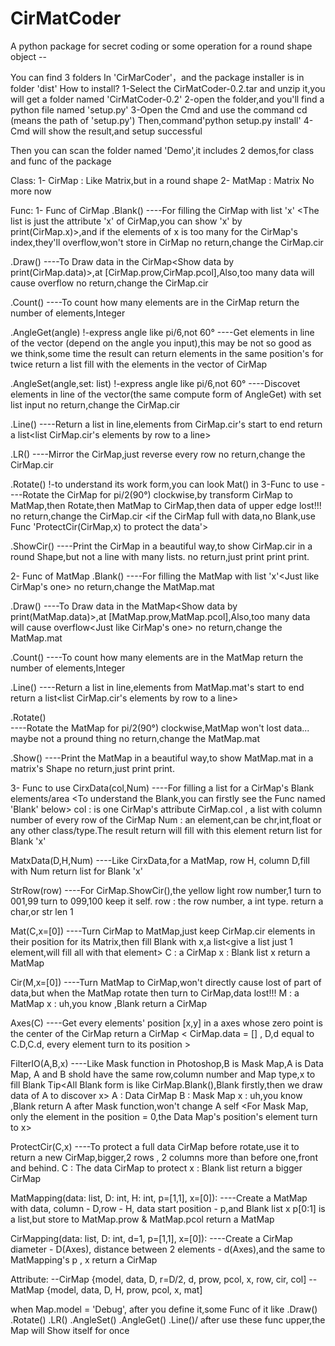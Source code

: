 # CirMatCoder
A python package for secret coding or some operation for a round shape object -<Maybe>-

  You can find 3 folders In 'CirMarCoder'，and the package installer is in folder 'dist'
  How to install?
  1-Select the CirMatCoder-0.2.tar and unzip it,you will get a folder named 'CirMatCoder-0.2'
  2-open the folder,and you'll find a python file named 'setup.py'
  3-Open the Cmd and use the command cd <path> (<path>means the path of 'setup.py')
  Then,command'python setup.py install'
  4-Cmd will show the result,and setup successful
  
  Then you can scan the folder named 'Demo',it includes 2 demos,for class and func of the package
  
  Class:
  1- CirMap : Like Matrix,but in a round shape
  2- MatMap : Matrix
  No more now
  
  Func:
  1- Func of CirMap
  .Blank()
      ----For filling the CirMap with list 'x' <The list is just the attribute 'x' of CirMap,you can show 'x' by             print(CirMap.x)>,and if the elements of x is too many for the CirMap's index,they'll overflow,won't store in CirMap
      no return,change the CirMap.cir
  
  .Draw()
      ----To Draw data in the CirMap<Show data by print(CirMap.data)>,at [CirMap.prow,CirMap.pcol],Also,too many data will cause overflow
      no return,change the CirMap.cir
  
  .Count()
      ----To count how many elements are in the CirMap
      return the number of elements,Integer
  
  .AngleGet(angle)       !-express angle like pi/6,not 60°
      ----Get elements in line of the vector (depend on the angle you input),this may be not so good as we think,some time the result can return elements in the same position's for twice
      return a list fill with the elements in the vector of CirMap

  .AngleSet(angle,set: list)       !-express angle like pi/6,not 60°
      ----Discovet elements in line of the vector(the same compute form of AngleGet) with set list input
      no return,change the CirMap.cir
 
  .Line()
      ----Return a list in line,elements from CirMap.cir's start to end
      return a list<list CirMap.cir's elements by row to a line>

  .LR()
      ----Mirror the CirMap,just reverse every row
      no return,change the CirMap.cir

  .Rotate()       !-to understand its work form,you can look Mat() in 3-Func to use
       ----Rotate the CirMap for pi/2(90°) clockwise,by transform CirMap to MatMap,then Rotate,then MatMap to CirMap,then data of upper edge lost!!!
       no return,change the CirMap.cir <if the CirMap full with data,no Blank,use Func 'ProtectCir(CirMap,x) to protect the data'>

  .ShowCir()
        ----Print the CirMap in a beautiful way,to show CirMap.cir in a round Shape,but not a line with many lists.
        no return,just print print print.

  2- Func of MatMap
  .Blank()
      ----For filling the MatMap with list 'x'<Just like CirMap's one>
      no return,change the MatMap.mat
  
  .Draw()
      ----To Draw data in the MatMap<Show data by print(MatMap.data)>,at [MatMap.prow,MatMap.pcol],Also,too many data will cause overflow<Just like CirMap's one>
      no return,change the MatMap.mat
  
  .Count()
      ----To count how many elements are in the MatMap
      return the number of elements,Integer
  
  .Line()
      ----Return a list in line,elements from MatMap.mat's start to end
      return a list<list CirMap.cir's elements by row to a line>

  .Rotate()      
       ----Rotate the MatMap for pi/2(90°) clockwise,MatMap won't lost data...   maybe not a pround thing
       no return,change the MatMap.mat

  .Show()
        ----Print the MatMap in a beautiful way,to show MatMap.mat in a matrix's Shape
        no return,just print print.  

  3- Func to use
  CirxData(col,Num)
      ----For filling a list for a CirMap's Blank elements/area <To understand the Blank,you can firstly see the Func named 'Blank' below>
            col : is one CirMap's attribute CirMap.col , a list with column number of every row of the CirMap 
            Num : an element,can be chr,int,float or any other class/type.The result return will fill with this element<the Num>
            return list for Blank 'x'

  MatxData(D,H,Num)
      ----Like CirxData,for a MatMap, row H, column D,fill with Num<any type>
            return list for Blank 'x'

  StrRow(row)
      ----For CirMap.ShowCir(),the yellow light row number,1 turn to 001,99 turn to 099,100 keep it self.
            row : the row number, a int type.
            return a char,or str len 1
  
  Mat(C,x=[0])
      ----Turn CirMap to MatMap,just keep CirMap.cir elements in their position for its Matrix,then fill Blank with x,a list<give a list just 1 element,will fill all with that element>
            C : a CirMap
            x : Blank list x
            return a MatMap
 
  Cir(M,x=[0])
      ----Turn MatMap to CirMap,won't directly cause lost of part of data,but when the MatMap rotate then turn to CirMap,data lost!!!
            M : a MatMap
            x : uh,you know ,Blank
            return a CirMap
  
  Axes(C)
      ----Get every elements' position [x,y] in a axes whose zero point is the center of the CirMap
            return a CirMap     < CirMap.data = [] , D,d equal to C.D,C.d, every element turn to its position >
 
  FilterIO(A,B,x)
       ----Like Mask function in Photoshop,B is Mask Map,A is Data Map, A and B shold have the same row,column number and Map type,x to fill Blank
             Tip<All Blank form is like CirMap.Blank(),Blank firstly,then we draw data of A to discover x>
             A : Data CirMap
             B : Mask Map
             x : uh,you know ,Blank
             return A after Mask function,won't change A self <For Mask Map, only the element in the position = 0,the Data Map's position's element turn to x>

  ProtectCir(C,x)
        ----To protect a full data CirMap before rotate,use it to return a new CirMap,bigger,2 rows , 2 columns more than before one,front and behind. 
              C : The data CirMap to protect
              x : Blank list
              return a bigger CirMap

  MatMapping(data: list, D: int, H: int, p=[1,1], x=[0]):
        ----Create a MatMap with data, column - D,row - H, data start position - p,and Blank list x
              p[0:1] is a list,but store to MatMap.prow & MatMap.pcol
               return a MatMap

  CirMapping(data: list, D: int, d=1, p=[1,1], x=[0]):
         ----Create a CirMap diameter - D(Axes), distance between 2 elements - d(Axes),and the same  to MatMapping's p , x
               return a CirMap


  Attribute:
  --CirMap
     {model, data, D, r=D/2, d, prow, pcol, x, row, cir, col]
  --MatMap
     {model, data, D, H, prow, pcol, x, mat]

  when Map.model = 'Debug', after you define it,some Func of it like \.Draw() .Rotate() .LR() .AngleSet() .AngleGet() .Line()/
  after use these func upper,the Map will Show itself for once
